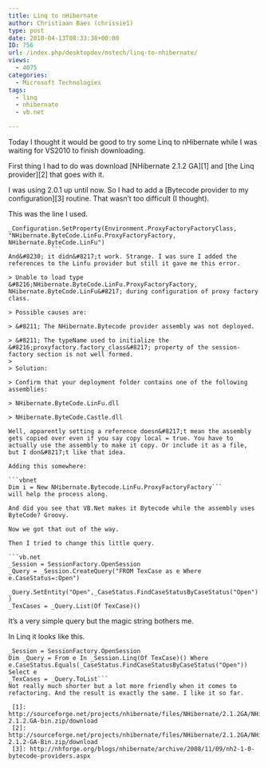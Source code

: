 ```yaml
---
title: Linq to nHibernate
author: Christiaan Baes (chrissie1)
type: post
date: 2010-04-13T08:33:38+00:00
ID: 756
url: /index.php/desktopdev/mstech/linq-to-nhibernate/
views:
  - 4075
categories:
  - Microsoft Technologies
tags:
  - linq
  - nhibernate
  - vb.net

---
```

Today I thought it would be good to try some Linq to nHibernate while I was waiting for VS2010 to finish downloading.

First thing I had to do was download [NHibernate 2.1.2 GA][1] and [the Linq provider][2] that goes with it.

I was using 2.0.1 up until now. So I had to add a [Bytecode provider to my configuration][3] routine. That wasn&#8217;t too difficult (I thought).

This was the line I used.

```vbnet
_Configuration.SetProperty(Environment.ProxyFactoryFactoryClass, "NHibernate.ByteCode.LinFu.ProxyFactoryFactory, NHibernate.ByteCode.LinFu")
            ```
And&#8230; it didn&#8217;t work. Strange. I was sure I added the references to the Linfu provider but still it gave me this error.

> Unable to load type &#8216;NHibernate.ByteCode.LinFu.ProxyFactoryFactory, NHibernate.ByteCode.LinFu&#8217; during configuration of proxy factory class.
  
> Possible causes are:
  
> &#8211; The NHibernate.Bytecode provider assembly was not deployed.
  
> &#8211; The typeName used to initialize the &#8216;proxyfactory.factory_class&#8217; property of the session-factory section is not well formed.
> 
> Solution:
  
> Confirm that your deployment folder contains one of the following assemblies:
  
> NHibernate.ByteCode.LinFu.dll
  
> NHibernate.ByteCode.Castle.dll

Well, apparently setting a reference doesn&#8217;t mean the assembly gets copied over even if you say copy local = true. You have to actually use the assembly to make it copy. Or include it as a file, but I don&#8217;t like that idea. 

Adding this somewhere:

```vbnet
Dim i = New NHibernate.Bytecode.LinFu.ProxyFactoryFactory```
will help the process along.

And did you see that VB.Net makes it Bytecode while the assembly uses ByteCode? Groovy.

Now we got that out of the way. 

Then I tried to change this little query.

```vb.net
_Session = SessionFactory.OpenSession
_Query = _Session.CreateQuery("FROM TexCase as e Where e.CaseStatus=:Open")
              _Query.SetEntity("Open",_CaseStatus.FindCaseStatusByCaseStatus("Open") )
_TexCases = _Query.List(Of TexCase)()
```
It&#8217;s a very simple query but the magic string bothers me. 

In Linq it looks like this.

```vbnet
_Session = SessionFactory.OpenSession
Dim _Query = From e In _Session.Linq(Of TexCase)() Where e.CaseStatus.Equals(_CaseStatus.FindCaseStatusByCaseStatus("Open")) Select e
_TexCases = _Query.ToList```
Not really much shorter but a lot more friendly when it comes to refactoring. And the result is exactly the same. I like it so far.

 [1]: http://sourceforge.net/projects/nhibernate/files/NHibernate/2.1.2GA/NHibernate-2.1.2.GA-bin.zip/download
 [2]: http://sourceforge.net/projects/nhibernate/files/NHibernate/2.1.2GA/NHibernate.Linq-2.1.2-GA-Bin.zip/download
 [3]: http://nhforge.org/blogs/nhibernate/archive/2008/11/09/nh2-1-0-bytecode-providers.aspx